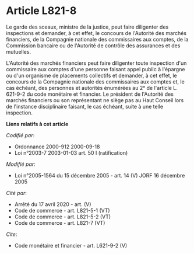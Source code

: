 # Article L821-8

Le garde des sceaux, ministre de la justice, peut faire diligenter des inspections et demander, à cet effet, le concours de
l'Autorité des marchés financiers, de la Compagnie nationale des commissaires aux comptes, de la Commission bancaire ou de
l'Autorité de contrôle des assurances et des mutuelles.

L'Autorité des marchés financiers peut faire diligenter toute inspection d'un commissaire aux comptes d'une personne faisant
appel public à l'épargne ou d'un organisme de placements collectifs et demander, à cet effet, le concours de la Compagnie
nationale des commissaires aux comptes et, le cas échéant, des personnes et autorités énumérées au 2° de l'article L. 621-9-2
du code monétaire et financier. Le président de l'Autorité des marchés financiers ou son représentant ne siège pas au Haut
Conseil lors de l'instance disciplinaire faisant, le cas échéant, suite à une telle inspection.

**Liens relatifs à cet article**

_Codifié par_:

  - Ordonnance 2000-912 2000-09-18
  - Loi n°2003-7 2003-01-03 art. 50 I (ratification)

_Modifié par_:

  - Loi n°2005-1564 du 15 décembre 2005 - art. 14 (V) JORF 16 décembre 2005

_Cité par_:

  - Arrêté du 17 avril 2020 - art. (V)
  - Code de commerce - art. L821-5-1 (VT)
  - Code de commerce - art. L821-5-2 (VT)
  - Code de commerce - art. L821-7 (VT)

_Cite_:

  - Code monétaire et financier - art. L621-9-2 (V)
